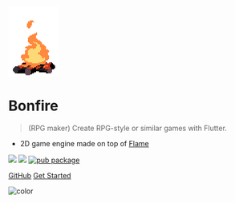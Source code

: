 ![logo](_media/bonfire.gif)

# Bonfire

> (RPG maker) Create RPG-style or similar games with Flutter.

- 2D game engine made on top of [Flame](https://flame-engine.org/)

[![](https://img.shields.io/github/forks/rafaelbarbosatec/bonfire.svg?style=flat&logo=github&colorB=orange&label=forks)](https://github.com/RafaelBarbosatec/bonfire)
[![](https://img.shields.io/github/stars/rafaelbarbosatec/bonfire.svg?style=flat&logo=github&colorB=orange&label=stars)](https://github.com/RafaelBarbosatec/bonfire)
[![pub package](https://img.shields.io/pub/v/bonfire.svg)](https://pub.dev/packages/bonfire)

[GitHub](https://github.com/RafaelBarbosatec/bonfire)
[Get Started](#bonfire)

![color](#3f3f3f)

